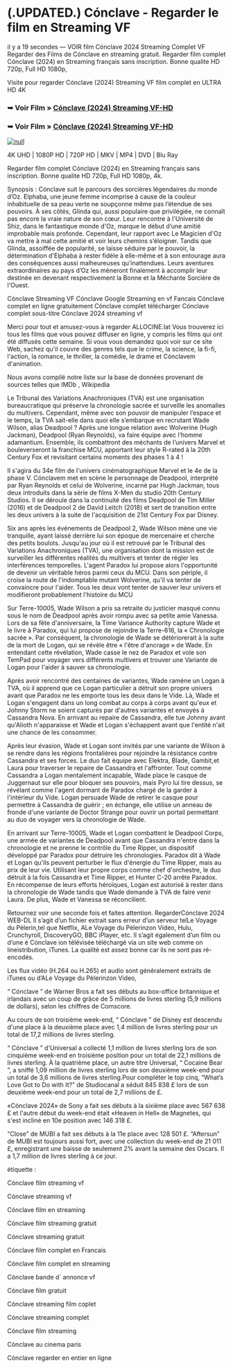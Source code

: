 # (.UPDATED.) Cónclave - Regarder le film en Streaming VF
il y a 19 secondes — VOIR film Cónclave 2024 Streaming Complet VF Regarder des Films de Cónclave en streaming gratuit. Regarder film complet Cónclave (2024) en Streaming français sans inscription. Bonne qualite HD 720p, Full HD 1080p,

Visite pour regarder Cónclave (2024) Streaming VF film complet en ULTRA HD 4K

### ➥ Voir Film » [Cónclave (2024) Streaming VF-HD](https://t.co/BWV73JM8vA)

### ➥ Voir Film » [Cónclave (2024) Streaming VF-HD](https://t.co/BWV73JM8vA)

[![null](https://static.wixstatic.com/media/855a25_043b5abeb4ae4d35ac003198e7fe56ed~mv2.gif)](https://t.co/BWV73JM8vA)

4K UHD | 1080P HD | 720P HD | MKV | MP4 | DVD | Blu Ray

Regarder film complet Cónclave (2024) en Streaming français sans inscription. Bonne qualite HD 720p, Full HD 1080p, 4k.

Synopsis : Cónclave suit le parcours des sorcières légendaires du monde d’Oz. Elphaba, une jeune femme incomprise à cause de la couleur inhabituelle de sa peau verte ne soupçonne même pas l’étendue de ses pouvoirs. À ses côtés, Glinda qui, aussi populaire que privilégiée, ne connaît pas encore la vraie nature de son cœur. Leur rencontre à l'Université de Shiz, dans le fantastique monde d'Oz, marque le début d’une amitié improbable mais profonde. Cependant, leur rapport avec Le Magicien d'Oz va mettre à mal cette amitié et voir leurs chemins s’éloigner. Tandis que Glinda, assoiffée de popularité, se laisse séduire par le pouvoir, la détermination d'Elphaba à rester fidèle à elle-même et à son entourage aura des conséquences aussi malheureuses qu’inattendues. Leurs aventures extraordinaires au pays d’Oz les mèneront finalement à accomplir leur destinée en devenant respectivement la Bonne et la Méchante Sorcière de l'Ouest.

Cónclave Streaming VF Cónclave Google Streaming en vf Fancais Cónclave complet en ligne gratuitement Cónclave complet télécharger Cónclave complet sous-titre Cónclave 2024 streaming vf

Merci pour tout et amusez-vous à regarder ALLOCINE.lat Vous trouverez ici tous les films que vous pouvez diffuser en ligne, y compris les films qui ont été diffusés cette semaine. Si vous vous demandez quoi voir sur ce site Web, sachez qu'il couvre des genres tels que le crime, la science, la fi-fi, l'action, la romance, le thriller, la comédie, le drame et Cónclavem d'animation.

Nous avons compilé notre liste sur la base de données provenant de sources telles que IMDb , Wikipedia

Le Tribunal des Variations Anachroniques (TVA) est une organisation bureaucratique qui préserve la chronologie sacrée et surveille les anomalies du multivers. Cependant, même avec son pouvoir de manipuler l’espace et le temps, la TVA sait-elle dans quoi elle s’embarque en recrutant Wade Wilson, alias Deadpool ? Après une longue relation avec Wolverine (Hugh Jackman), Deadpool (Ryan Reynolds), va faire équipe avec l’homme adamantium. Ensemble, ils combattront des méchants de l’univers Marvel et bouleverseront la franchise MCU, apportant leur style R-rated à la 20th Century Fox et revisitant certains moments des phases 1 à 4 !

Il s'agira du 34e film de l'univers cinématographique Marvel et le 4e de la phase V. Cónclavem met en scène le personnage de Deadpool, interprété par Ryan Reynolds et celui de Wolverine, incarné par Hugh Jackman, tous deux introduits dans la série de films X-Men du studio 20th Century Studios. Il se déroule dans la continuité des films Deadpool de Tim Miller (2016) et de Deadpool 2 de David Leitch (2018) et sert de transition entre les deux univers à la suite de l'acquisition de 21st Century Fox par Disney.

Six ans après les événements de Deadpool 2, Wade Wilson mène une vie tranquille, ayant laissé derrière lui son époque de mercenaire et cherche des petits boulots. Jusqu'au jour où il est retrouvé par le Tribunal des Variations Anachroniques (TVA), une organisation dont la mission est de surveiller les différentes réalités du multivers et tenter de régler les interférences temporelles. L'agent Paradox lui propose alors l'opportunité de devenir un véritable héros parmi ceux du MCU. Dans son périple, il croise la route de l'indomptable mutant Wolverine, qu'il va tenter de convaincre pour l'aider. Tous les deux vont tenter de sauver leur univers et modifieront probablement l'histoire du MCU

Sur Terre-10005, Wade Wilson a pris sa retraite du justicier masqué connu sous le nom de Deadpool après avoir rompu avec sa petite amie Vanessa. Lors de sa fête d'anniversaire, la Time Variance Authority capture Wade et le livre à Paradox, qui lui propose de rejoindre la Terre-616, la « Chronologie sacrée ». Par conséquent, la chronologie de Wade se détériorerait à la suite de la mort de Logan, qui se révèle être « l'être d'ancrage » de Wade. En entendant cette révélation, Wade casse le nez de Paradox et vole son TemPad pour voyager vers différents multivers et trouver une Variante de Logan pour l'aider à sauver sa chronologie.

Après avoir rencontré des centaines de variantes, Wade ramène un Logan à TVA, où il apprend que ce Logan particulier a détruit son propre univers avant que Paradox ne les emporte tous les deux dans le Vide. Là, Wade et Logan s'engagent dans un long combat au corps à corps avant qu'eux et Johnny Storm ne soient capturés par d'autres variantes et envoyés à Cassandra Nova. En arrivant au repaire de Cassandra, elle tue Johnny avant qu'Alioth n'apparaisse et Wade et Logan s'échappent avant que l'entité n'ait une chance de les consommer.

Après leur évasion, Wade et Logan sont invités par une variante de Wilson à se rendre dans les régions frontalières pour rejoindre la résistance contre Cassandra et ses forces. Le duo fait équipe avec Elektra, Blade, Gambit,et Laura pour traverser le repaire de Cassandra et l'affronter. Tout comme Cassandra a Logan mentalement incapable, Wade place le casque de Juggernaut sur elle pour bloquer ses pouvoirs, mais Pyro lui tire dessus, se révélant comme l'agent dormant de Paradox chargé de la garder à l'intérieur du Vide. Logan persuade Wade de retirer le casque pour permettre à Cassandra de guérir ; en échange, elle utilise un anneau de fronde d'une variante de Doctor Strange pour ouvrir un portail permettant au duo de voyager vers la chronologie de Wade.

En arrivant sur Terre-10005, Wade et Logan combattent le Deadpool Corps, une armée de variantes de Deadpool avant que Cassandra n'entre dans la chronologie et ne prenne le contrôle du Time Ripper, un dispositif développé par Paradox pour détruire les chronologies. Paradox dit à Wade et Logan qu'ils peuvent perturber le flux d'énergie du Time Ripper, mais au prix de leur vie. Utilisant leur propre corps comme chef d'orchestre, le duo détruit à la fois Cassandra et Time Ripper, et Hunter C-20 arrête Paradox. En récompense de leurs efforts héroïques, Logan est autorisé à rester dans la chronologie de Wade tandis que Wade demande à TVA de faire venir Laura. De plus, Wade et Vanessa se réconcilient.

Retournez voir une seconde fois et faites attention. RegarderCónclave 2024 WEB-DL Il s’agit d’un fichier extrait sans erreur d’un serveur telLe Voyage du Pèlerin,tel que Netflix, ALe Voyage du Pèlerinzon Video, Hulu, Crunchyroll, DiscoveryGO, BBC iPlayer, etc. Il s’agit également d’un film ou d’une é Cónclave ion télévisée téléchargé via un site web comme on lineistribution, iTunes. La qualité est assez bonne car ils ne sont pas ré-encodés.

Les flux vidéo (H.264 ou H.265) et audio sont généralement extraits de iTunes ou d’ALe Voyage du Pèlerinzon Video,

“ Cónclave ” de Warner Bros a fait ses débuts au box-office britannique et irlandais avec un coup de grâce de 5 millions de livres sterling (5,9 millions de dollars), selon les chiffres de Comscore.

Au cours de son troisième week-end, “ Cónclave ” de Disney est descendu d'une place à la deuxième place avec 1,4 million de livres sterling pour un total de 17,2 millions de livres sterling.

“ Cónclave ” d'Universal a collecté 1,1 million de livres sterling lors de son cinquième week-end en troisième position pour un total de 22,1 millions de livres sterling. À la quatrième place, un autre titre Universal, “ Cocaine Bear ”, a sniffé 1,09 million de livres sterling lors de son deuxième week-end pour un total de 3,6 millions de livres sterling.Pour compléter le top cinq, “What’s Love Got to Do with It?” de Studiocanal a séduit 845 838 £ lors de son deuxième week-end pour un total de 2,7 millions de £.

«Cónclave 2024» de Sony a fait ses débuts à la sixième place avec 567 638 £ et l'autre début du week-end était «Heaven in Hell» de Magnetes, qui s'est incliné en 10e position avec 146 318 £.

“Close” de MUBI a fait ses débuts à la 11e place avec 128 501 £. “Aftersun” de MUBI est toujours aussi fort, avec une collection du week-end de 21 011 £, enregistrant une baisse de seulement 2% avant la semaine des Oscars. Il a 1,7 million de livres sterling à ce jour.

étiquette :

Cónclave film streaming vf

Cónclave streaming vf

Cónclave film en streaming

Cónclave film streaming gratuit

Cónclave streaming gratuit

Cónclave film complet en Francais

Cónclave film complet en streaming

Cónclave bande d` annonce vf

Cónclave film gratuit

Cónclave streaming film coplet

Cónclave streaming complet

Cónclave film streaming

Cónclave au cinema paris

Cónclave regarder en entier en ligne
